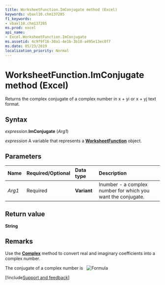 ```yaml
---
title: WorksheetFunction.ImConjugate method (Excel)
keywords: vbaxl10.chm137285
f1_keywords:
- vbaxl10.chm137285
ms.prod: excel
api_name:
- Excel.WorksheetFunction.ImConjugate
ms.assetid: 4c9f9f16-30a1-4e1b-3b18-a495e13ec0f7
ms.date: 05/23/2019
localization_priority: Normal
---
```



# WorksheetFunction.ImConjugate method (Excel)

Returns the complex conjugate of a complex number in x + yi or x + yj text format.

## Syntax

_expression_.**ImConjugate** (_Arg1_)

_expression_ A variable that represents a **[WorksheetFunction](Excel.WorksheetFunction.md)** object.


## Parameters

|Name|Required/Optional|Data type|Description|
|:-----|:-----|:-----|:-----|
| _Arg1_|Required| **Variant**|Inumber - a complex number for which you want the conjugate.|

## Return value

**String**


## Remarks

Use the **[Complex](excel.worksheetfunction.complex.md)** method to convert real and imaginary coefficients into a complex number.
    
The conjugate of a complex number is &nbsp; ![Formula](../images/awfimcon_ZA06051156.gif)



[!include[Support and feedback](~/includes/feedback-boilerplate.md)]